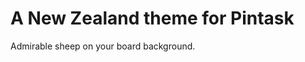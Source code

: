 A New Zealand theme for Pintask
=========================

Admirable sheep on your board background.

